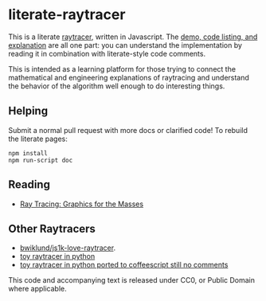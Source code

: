 # literate-raytracer

This is a literate [raytracer](http://en.wikipedia.org/wiki/Ray_tracing_(graphics)),
written in Javascript. The [demo, code listing, and explanation](http://macwright.org/literate-raytracer/)
are all one part: you can understand the implementation by reading it in combination
with literate-style code comments.

This is intended as a learning platform for those trying to connect the mathematical
and engineering explanations of raytracing and understand the behavior of the algorithm
well enough to do interesting things.

## Helping

Submit a normal pull request with more docs or clarified code! To rebuild the literate pages:

    npm install
    npm run-script doc

## Reading

* [Ray Tracing: Graphics for the Masses](http://www.cs.unc.edu/~rademach/xroads-RT/RTarticle.html)

## Other Raytracers

* [bwiklund/js1k-love-raytracer](https://github.com/bwiklund/js1k-love-raytracer).
* [toy raytracer in python](http://www.lshift.net/blog/2008/10/29/toy-raytracer-in-python)
* [toy raytracer in python ported to coffeescript still no comments](https://github.com/agend07/coffee_raytracer)

This code and accompanying text is released under CC0, or Public Domain where
applicable.
